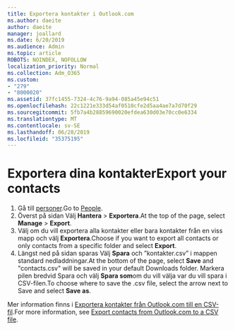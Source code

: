 ```yaml
---
title: Exportera kontakter i Outlook.com
ms.author: daeite
author: daeite
manager: joallard
ms.date: 6/20/2019
ms.audience: Admin
ms.topic: article
ROBOTS: NOINDEX, NOFOLLOW
localization_priority: Normal
ms.collection: Adm_O365
ms.custom:
- "279"
- "8000020"
ms.assetid: 37fc1455-7324-4c76-9a94-085a45e94c51
ms.openlocfilehash: 22c1221e333d54af0510cfe2d5aa4ae7a7d70f29
ms.sourcegitcommit: 5fb7a4b28859690020efdea630d03e70cc0e6334
ms.translationtype: MT
ms.contentlocale: sv-SE
ms.lasthandoff: 06/28/2019
ms.locfileid: "35375195"
---
```

# <a name="export-your-contacts"></a><span data-ttu-id="dcfc6-102">Exportera dina kontakter</span><span class="sxs-lookup"><span data-stu-id="dcfc6-102">Export your contacts</span></span>

1. <span data-ttu-id="dcfc6-103">Gå till [personer](https://outlook.live.com/people/).</span><span class="sxs-lookup"><span data-stu-id="dcfc6-103">Go to [People](https://outlook.live.com/people/).</span></span>
2. <span data-ttu-id="dcfc6-104">Överst på sidan Välj **Hantera** \> **Exportera**.</span><span class="sxs-lookup"><span data-stu-id="dcfc6-104">At the top of the page, select **Manage** \> **Export**.</span></span>
3. <span data-ttu-id="dcfc6-105">Välj om du vill exportera alla kontakter eller bara kontakter från en viss mapp och välj **Exportera**.</span><span class="sxs-lookup"><span data-stu-id="dcfc6-105">Choose if you want to export all contacts or only contacts from a specific folder and select **Export**.</span></span>
4. <span data-ttu-id="dcfc6-106">Längst ned på sidan sparas Välj **Spara** och ”kontakter.csv” i mappen standard nedladdningar.</span><span class="sxs-lookup"><span data-stu-id="dcfc6-106">At the bottom of the page, select **Save** and "contacts.csv" will be saved in your default Downloads folder.</span></span> <span data-ttu-id="dcfc6-107">Markera pilen bredvid Spara och välj **Spara som**om du vill välja var du vill spara i CSV-filen.</span><span class="sxs-lookup"><span data-stu-id="dcfc6-107">To choose where to save the .csv file, select the arrow next to Save and select **Save as**.</span></span>

<span data-ttu-id="dcfc6-108">Mer information finns i [Exportera kontakter från Outlook.com till en CSV-fil](https://support.office.com/article/578cca22-3550-4c73-b3f0-9978cfeac83f?wt.mc_id=Office_Outlook_com_Alchemy).</span><span class="sxs-lookup"><span data-stu-id="dcfc6-108">For more information, see [Export contacts from Outlook.com to a CSV file](https://support.office.com/article/578cca22-3550-4c73-b3f0-9978cfeac83f?wt.mc_id=Office_Outlook_com_Alchemy).</span></span>